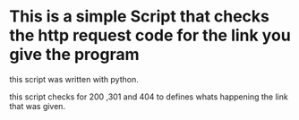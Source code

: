 <h1> This is a simple Script that checks the http request code for the link you give the program </h1>

this script was written with python.

this script checks for 200 ,301 and 404 to defines whats happening the link that was given.
